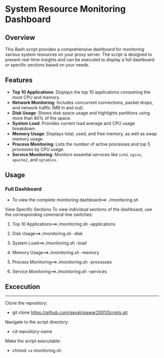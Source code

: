 # System Resource Monitoring Dashboard

## Overview

This Bash script provides a comprehensive dashboard for monitoring various system resources on your proxy server. The script is designed to present real-time insights and can be executed to display a full dashboard or specific sections based on your needs.

## Features

- **Top 10 Applications**: Displays the top 10 applications consuming the most CPU and memory.
- **Network Monitoring**: Includes concurrent connections, packet drops, and network traffic (MB in and out).
- **Disk Usage**: Shows disk space usage and highlights partitions using more than 80% of the space.
- **System Load**: Provides current load average and CPU usage breakdown.
- **Memory Usage**: Displays total, used, and free memory, as well as swap memory usage.
- **Process Monitoring**: Lists the number of active processes and top 5 processes by CPU usage.
- **Service Monitoring**: Monitors essential services like `sshd`, `nginx`, `apache2`, and `iptables`.

## Usage

### Full Dashboard

- To view the complete monitoring dashboard==>
  ./monitoring.sh

View Specific Sections
To view individual sections of the dashboard, use the corresponding command-line switches:

1. Top 10 Applications==>./monitoring.sh -applications

2. Disk Usage==>./monitoring.sh -disk

3. System Load==>./monitoring.sh -load

4. Memory Usage==>./monitoring.sh -memory

5. Process Monitoring==>./monitoring.sh -processes

6. Service Monitoring==>./monitoring.sh -services

## Excecution
--------------------
Clone the repository:
* git clone https://github.com/gayatripawar2001/Scripts.git
  
Navigate to the script directory:
* cd repository-name
  
Make the script executable:
* chmod +x monitoring.sh

